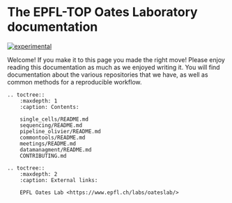 # The EPFL-TOP Oates Laboratory documentation

[![experimental](http://badges.github.io/stability-badges/dist/experimental.svg)](http://github.com/badges/stability-badges)

Welcome! If you make it to this page you made the right move!
Please enjoy reading this documentation as much as we enjoyed writing it. You will find documentation about the various repositories that we have, as well as common methods for a reproducible workflow.

[starterkit]: https://epfl-top.github.io/documentation

```{eval-rst}
.. toctree::
    :maxdepth: 1
    :caption: Contents:

    single_cells/README.md
    sequencing/README.md
    pipeline_olivier/README.md
    commontools/README.md
    meetings/README.md
    datamanagment/README.md
    CONTRIBUTING.md

.. toctree::
    :maxdepth: 2
    :caption: External links:

    EPFL Oates Lab <https://www.epfl.ch/labs/oateslab/>
```
